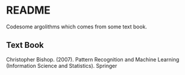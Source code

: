 # README
Codesome argolithms which comes from some text book.

## Text Book
Christopher Bishop. (2007). Pattern Recognition and Machine Learning (Information Science and Statistics). Springer
